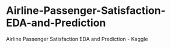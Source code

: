 # Airline-Passenger-Satisfaction-EDA-and-Prediction
Airline Passenger Satisfaction EDA and Prediction - Kaggle
